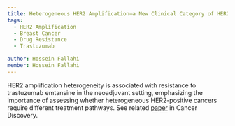 ```yaml
---
title: Heterogeneous HER2 Amplification—a New Clinical Category of HER2-Positive Breast Cancer?
tags:
  - HER2 Amplification
  - Breast Cancer
  - Drug Resistance
  - Trastuzumab

author: Hossein Fallahi
member: Hossein Fallahi
---
```

HER2 amplification heterogeneity is associated with resistance to trastuzumab emtansine in the neoadjuvant setting, emphasizing the importance of assessing whether heterogeneous HER2-positive cancers require different treatment pathways.
See related [paper](https://aacrjournals.org/cancerdiscovery/article/11/10/2369/665574/XSLT_Related_Article_Replace_Href) in Cancer Discovery.
